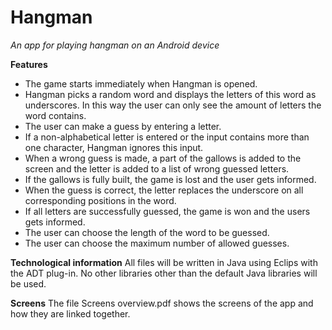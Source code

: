 Hangman
=======
*An app for playing hangman on an Android device*


**Features**

* The game starts immediately when Hangman is opened.
* Hangman picks a random word and displays the letters of this word as underscores. In this way the user can only see the amount of letters the word contains.
* The user can make a guess by entering a letter.
* If a non-alphabetical letter is entered or the input contains more than one character, Hangman ignores this input.
* When a wrong guess is made, a part of the gallows is added to the screen and the letter is added to a list of wrong guessed letters.
* If the gallows is fully built, the game is lost and the user gets informed.
* When the guess is correct, the letter replaces the underscore on all corresponding positions in the word.
* If all letters are successfully guessed, the game is won and the users gets informed.
* The user can choose the length of the word to be guessed.
* The user can choose the maximum number of allowed guesses.
 

**Technological information**
All files will be written in Java using Eclips with the ADT plug-in. No other libraries other than the default Java libraries will be used. 

**Screens**
The file Screens overview.pdf shows the screens of the app and how they are linked together.

